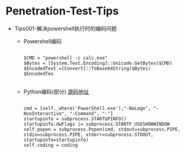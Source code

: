 # Penetration-Test-Tips
*   Tips001-解决powershell执行时的编码问题

    *   Powershell编码
        <pre><code>
        $CMD = "powershell -c calc.exe"
        $Bytes = [System.Text.Encoding]::Unicode.GetBytes($CMD)
        $EncodedText =[Convert]::ToBase64String($Bytes)
        $EncodedTex
        </code>
        </pre>
        
    *   Python编码(部分) [源码地址](https://github.com/3tinky/Penetration-Test/blob/master/scripts/py_psh_encode.py)
        <pre><code>
        cmd = [self._where('PowerShell.exe'),"-NoLogo", "-NonInteractive", "-Command", "-"]
        startupinfo = subprocess.STARTUPINFO()
        startupinfo.dwFlags |= subprocess.STARTF_USESHOWWINDOW
        self.popen = subprocess.Popen(cmd, stdout=subprocess.PIPE, stdin=subprocess.PIPE, stderr=subprocess.STDOUT, startupinfo=startupinfo)
        self.coding = coding
